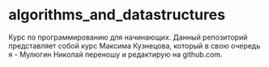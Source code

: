 # algorithms_and_datastructures

Курс по программированию для начинающих. Данный репозиторий представляет собой курс Максима Кузнецова, который в свою очередь я - Мулюгин Николай переношу и редактирую на github.com.
